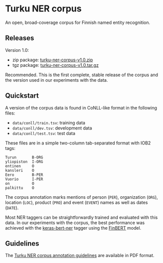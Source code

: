 # Turku NER corpus

An open, broad-coverage corpus for Finnish named entity recognition.

## Releases

Version 1.0:

* zip package: [turku-ner-corpus-v1.0.zip](https://github.com/TurkuNLP/turku-ner-corpus/archive/v1.0.zip)
* tgz package: [turku-ner-corpus-v1.0.tar.gz](https://github.com/TurkuNLP/turku-ner-corpus/archive/v1.0.tar.gz)

Recommended. This is the first complete, stable release of the corpus and the version used in our experiments with the data.

## Quickstart

A version of the corpus data is found in CoNLL-like format in the following files:

* `data/conll/train.tsv`: training data
* `data/conll/dev.tsv`: development data
* `data/conll/test.tsv`: test data

These files are in a simple two-column tab-separated format with IOB2 tags:

```
Turun       B-ORG
yliopiston  I-ORG
entinen     O
kansleri    O
Eero        B-PER
Vuorio      I-PER
on          O
palkittu    O
```

The corpus annotation marks mentions of person (`PER`), organization (`ORG`), location (`LOC`), product (`PRO`) and event (`EVENT`) names as well as dates (`DATE`).

Most NER taggers can be straightforwardly trained and evaluated with this data. In our experiments with the corpus, the best performance was achieved with the [keras-bert-ner](https://github.com/jouniluoma/keras-bert-ner) tagger using the [FinBERT](https://turkunlp.org/finbert) model.

## Guidelines

The [Turku NER corpus annotation guidelines](https://github.com/TurkuNLP/turku-ner-corpus/blob/master/docs/Turku-NER-guidelines-v1.pdf) are available in PDF format.
